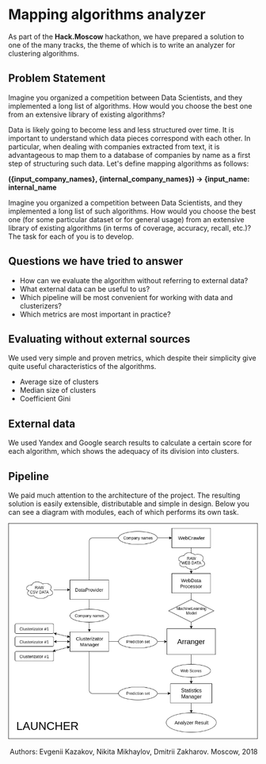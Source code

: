 Mapping algorithms analyzer
=====================================
As part of the **Hack.Moscow** hackathon, we have prepared a solution to one of the many tracks, the theme of which
is to write an analyzer for clustering algorithms. 

Problem Statement
------------

Imagine you organized a competition between Data Scientists, and they implemented a long list of
algorithms. How would you choose the best one from an extensive library of existing algorithms?

Data is likely going to become less and less structured over time. It is important to understand
which data pieces correspond with each other. 
In particular, when dealing with companies extracted from text, it is advantageous to map them to
a database of companies by name as a first step of structuring such data.
Let's define mapping algorithms as follows:

**({input_company_names}, {internal_company_names}) -> {input_name: internal_name**

Imagine you organized a competition between Data Scientists, and they implemented a long list
of such algorithms.
How would you choose the best one (for some particular dataset or for general usage) from
an extensive library of existing algorithms (in terms of coverage, accuracy, recall, etc.)?
The task for each of you is to develop.

Questions we have tried to answer
---------------------------------------
* How can we evaluate the algorithm without referring to external data?
* What external data can be useful to us?
* Which pipeline will be most convenient for working with data and clusterizers?
* Which metrics are most important in practice?

Evaluating without external sources 
-----------

We used very simple and proven metrics, which despite their simplicity give quite useful
characteristics of the algorithms.

* Average size of clusters 
* Median size of clusters 
* Coefficient Gini 

External data
-----------

We used Yandex and Google search results to calculate a certain score for each algorithm, which
shows the adequacy of its division into clusters.

Pipeline
-----------

We paid much attention to the architecture of the project. The resulting solution is easily
extensible, distributable and simple in design. Below you can see a diagram with modules, each of
which performs its own task.

![Alt text](images/project_model_diagram.png?raw=true "Models")


<p align="right">Authors: Evgenii Kazakov, Nikita Mikhaylov, Dmitrii Zakharov.  Moscow, 2018</p>
